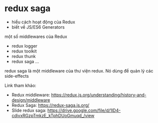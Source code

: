 # redux saga
- hiểu cách hoạt động của Redux
- biết về JS/ES6 Generators

một số  middlewares của Redux
- redux logger
- redux toolkit
- redux thunk
- redux saga
...

redux saga là một middleware của thư viện redux. Nó dùng để quản lý các side-effects

Link tham khảo:
- Redux middleware: https://redux.js.org/understanding/history-and-design/middleware
- Redux Saga: https://redux-saga.js.org/
- Slide redux saga: https://drive.google.com/file/d/1lD4-cdivxRGzpTmkzE_kTphDUoGmuqd_/view
